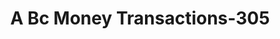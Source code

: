---
f_zip-code: 76117
f_state-code: TX
title: A Bc Money Transactions-305
f_phone: 817-831-4836
f_city-only: Haltom City
f_address: 5302 E Belknap Street Haltom City
f_location-unique-id: '305'
slug: a-bc-money-transactions-305
updated-on: '2024-05-30T13:46:58.046Z'
created-on: '2024-05-30T13:36:59.803Z'
published-on: '2024-05-30T13:54:32.469Z'
f_city-state: cms/city/haltom-city-tx.md
f_company: cms/company/a-bc-money-transactions.md
f_state: cms/state/texas.md
layout: '[payday-loan].html'
tags: payday-loan
---
